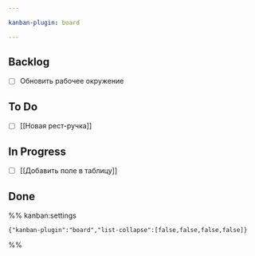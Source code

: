 ```yaml
---

kanban-plugin: board

---
```


## Backlog

- [ ] Обновить рабочее окружение


## To Do

- [ ] [[Новая рест-ручка]]


## In Progress

- [ ] [[Добавить поле в таблицу]]


## Done





%% kanban:settings
```
{"kanban-plugin":"board","list-collapse":[false,false,false,false]}
```
%%